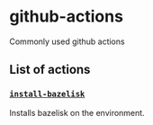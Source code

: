 # github-actions

Commonly used github actions

## List of actions

### [`install-bazelisk`](install-bazelisk)

Installs bazelisk on the environment.
